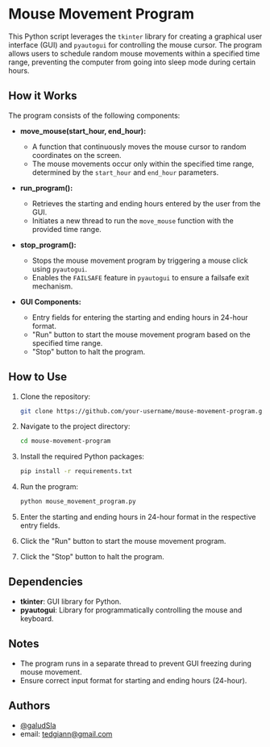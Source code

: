 # Mouse Movement Program

This Python script leverages the `tkinter` library for creating a graphical user interface (GUI) and `pyautogui` for controlling the mouse cursor. The program allows users to schedule random mouse movements within a specified time range, preventing the computer from going into sleep mode during certain hours.

## How it Works

The program consists of the following components:

- **move_mouse(start_hour, end_hour):**
  - A function that continuously moves the mouse cursor to random coordinates on the screen.
  - The mouse movements occur only within the specified time range, determined by the `start_hour` and `end_hour` parameters.

- **run_program():**
  - Retrieves the starting and ending hours entered by the user from the GUI.
  - Initiates a new thread to run the `move_mouse` function with the provided time range.

- **stop_program():**
  - Stops the mouse movement program by triggering a mouse click using `pyautogui`.
  - Enables the `FAILSAFE` feature in `pyautogui` to ensure a failsafe exit mechanism.

- **GUI Components:**
  - Entry fields for entering the starting and ending hours in 24-hour format.
  - "Run" button to start the mouse movement program based on the specified time range.
  - "Stop" button to halt the program.

## How to Use

1. Clone the repository:

    ```bash
    git clone https://github.com/your-username/mouse-movement-program.git
    ```

2. Navigate to the project directory:

    ```bash
    cd mouse-movement-program
    ```

3. Install the required Python packages:

    ```bash
    pip install -r requirements.txt
    ```

4. Run the program:

    ```bash
    python mouse_movement_program.py
    ```

5. Enter the starting and ending hours in 24-hour format in the respective entry fields.
6. Click the "Run" button to start the mouse movement program.
7. Click the "Stop" button to halt the program.

## Dependencies

- **tkinter**: GUI library for Python.
- **pyautogui**: Library for programmatically controlling the mouse and keyboard.

## Notes

- The program runs in a separate thread to prevent GUI freezing during mouse movement.
- Ensure correct input format for starting and ending hours (24-hour).


## Authors

- [@galudSla](https://github.com/galudSla)
- email: tedgiann@gmail.com
